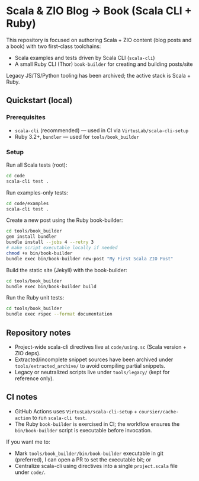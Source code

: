 # Scala & ZIO Blog → Book (Scala CLI + Ruby)

This repository is focused on authoring Scala + ZIO content (blog posts and a book) with two first-class toolchains:

- Scala examples and tests driven by Scala CLI (`scala-cli`)
- A small Ruby CLI (Thor) `book-builder` for creating and building posts/site

Legacy JS/TS/Python tooling has been archived; the active stack is Scala + Ruby.

## Quickstart (local)

### Prerequisites

- `scala-cli` (recommended) — used in CI via `VirtusLab/scala-cli-setup`
- Ruby 3.2+, `bundler` — used for `tools/book_builder`

### Setup

Run all Scala tests (root):

```bash
cd code
scala-cli test .
```

Run examples-only tests:

```bash
cd code/examples
scala-cli test .
```

Create a new post using the Ruby book-builder:

```bash
cd tools/book_builder
gem install bundler
bundle install --jobs 4 --retry 3
# make script executable locally if needed
chmod +x bin/book-builder
bundle exec bin/book-builder new-post "My First Scala ZIO Post"
```

Build the static site (Jekyll) with the book-builder:

```bash
cd tools/book_builder
bundle exec bin/book-builder build
```

Run the Ruby unit tests:

```bash
cd tools/book_builder
bundle exec rspec --format documentation
```

## Repository notes

- Project-wide scala-cli directives live at `code/using.sc` (Scala version + ZIO deps).
- Extracted/incomplete snippet sources have been archived under `tools/extracted_archive/` to avoid compiling partial snippets.
- Legacy or neutralized scripts live under `tools/legacy/` (kept for reference only).

## CI notes

- GitHub Actions uses `VirtusLab/scala-cli-setup` + `coursier/cache-action` to run `scala-cli test`.
- The Ruby `book-builder` is exercised in CI; the workflow ensures the `bin/book-builder` script is executable before invocation.

If you want me to:

- Mark `tools/book_builder/bin/book-builder` executable in git (preferred), I can open a PR to set the executable bit; or
- Centralize scala-cli using directives into a single `project.scala` file under `code/`.